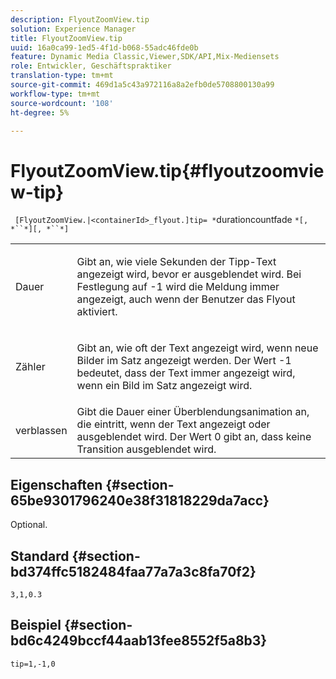 ```yaml
---
description: FlyoutZoomView.tip
solution: Experience Manager
title: FlyoutZoomView.tip
uuid: 16a0ca99-1ed5-4f1d-b068-55adc46fde0b
feature: Dynamic Media Classic,Viewer,SDK/API,Mix-Mediensets
role: Entwickler, Geschäftspraktiker
translation-type: tm+mt
source-git-commit: 469d1a5c43a972116a8a2efb0de5708800130a99
workflow-type: tm+mt
source-wordcount: '108'
ht-degree: 5%

---
```



# FlyoutZoomView.tip{#flyoutzoomview-tip}

` [FlyoutZoomView.|<containerId>_flyout.]tip= *`durationcountfade `*[, *``*][, *``*]`

<table id="table_E314540D347D47699C04EB80D20C0721"> 
 <tbody> 
  <tr> 
   <td colname="col1"> <p> <span class="codeph"><span class="varname"> Dauer</span></span> </p> </td> 
   <td colname="col2"> <p> Gibt an, wie viele Sekunden der Tipp-Text angezeigt wird, bevor er ausgeblendet wird. Bei Festlegung auf <span class="codeph"> -1</span> wird die Meldung immer angezeigt, auch wenn der Benutzer das Flyout aktiviert. </p> </td> 
  </tr> 
  <tr> 
   <td colname="col1"> <p> <span class="codeph"><span class="varname"> Zähler</span></span> </p> </td> 
   <td colname="col2"> <p> Gibt an, wie oft der Text angezeigt wird, wenn neue Bilder im Satz angezeigt werden. Der Wert <span class="codeph"> -1</span> bedeutet, dass der Text immer angezeigt wird, wenn ein Bild im Satz angezeigt wird. </p> </td> 
  </tr> 
  <tr> 
   <td colname="col1"> <p> <span class="codeph"><span class="varname"> verblassen</span></span> </p> </td> 
   <td colname="col2"> Gibt die Dauer einer Überblendungsanimation an, die eintritt, wenn der Text angezeigt oder ausgeblendet wird. Der Wert <span class="codeph"> 0</span> gibt an, dass keine Transition ausgeblendet wird. </td> 
  </tr> 
 </tbody> 
</table>

## Eigenschaften {#section-65be9301796240e38f31818229da7acc}

Optional.

## Standard {#section-bd374ffc5182484faa77a7a3c8fa70f2}

`3,1,0.3`

## Beispiel {#section-bd6c4249bccf44aab13fee8552f5a8b3}

`tip=1,-1,0`

